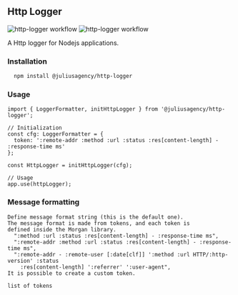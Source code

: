 ## Http Logger
![http-logger workflow](https://github.com/juliusagency/jla-node-monorepo/actions/workflows/http-logger-test.yaml/badge.svg)
![http-logger workflow](https://github.com/juliusagency/jla-node-monorepo/actions/workflows/http-logger-github.yaml/badge.svg)

A Http logger for Nodejs applications.

### Installation
```bash
  npm install @juliusagency/http-logger
```
### Usage
```
import { LoggerFormatter, initHttpLogger } from '@juliusagency/http-logger';

// Initialization
const cfg: LoggerFormatter = {
  token: ':remote-addr :method :url :status :res[content-length] - :response-time ms'
};

const HttpLogger = initHttpLogger(cfg);

// Usage
app.use(httpLogger);
```

### Message formatting
```
Define message format string (this is the default one).  
The message format is made from tokens, and each token is  
defined inside the Morgan library.  
  ":method :url :status :res[content-length] - :response-time ms",  
  ":remote-addr :method :url :status :res[content-length] - :response-time ms",  
  ":remote-addr - :remote-user [:date[clf]] ':method :url HTTP/:http-version' :status 
    :res[content-length] ':referrer' ':user-agent",  
It is possible to create a custom token.  

list of tokens
```
